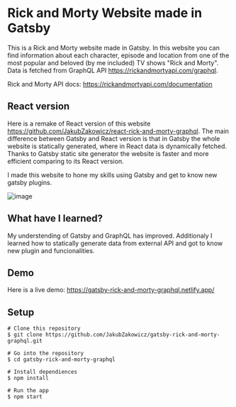 # Rick and Morty Website made in Gatsby
This is a Rick and Morty website made in Gatsby. In this website you can find information about each character, episode and location from one of the most popular and beloved (by me included) TV shows "Rick and Morty". Data is fetched from GraphQL API https://rickandmortyapi.com/graphql.

Rick and Morty API docs: https://rickandmortyapi.com/documentation

## React version

Here is a remake of React version of this website https://github.com/JakubZakowicz/react-rick-and-morty-graphql. The main difference between Gatsby and React version is that in Gatsby the whole website is statically generated, where in React data is dynamically fetched. Thanks to Gatsby static site generator the website is faster and more efficient comparing to its React version.

I made this website to hone my skills using Gatsby and get to know new gatsby plugins.

![image](https://user-images.githubusercontent.com/63516552/177199614-bd1c02c4-9f41-4c5f-95e0-47544fdae27a.png)

## What have I learned?
My understending of Gatsby and GraphQL has improved. Additionaly I learned how to statically generate data from external API and got to know new plugin and funcionalities.

## Demo
Here is a live demo: https://gatsby-rick-and-morty-graphql.netlify.app/

## Setup

```shell
# Clone this repository
$ git clone https://github.com/JakubZakowicz/gatsby-rick-and-morty-graphql.git

# Go into the repository
$ cd gatsby-rick-and-morty-graphql

# Install dependiences
$ npm install

# Run the app
$ npm start
```
